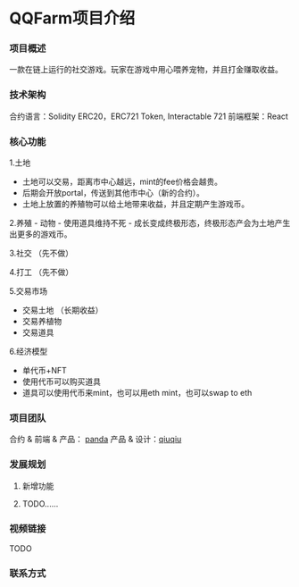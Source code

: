 # QQFarm项目介绍

### 项目概述
一款在链上运行的社交游戏。玩家在游戏中用心喂养宠物，并且打金赚取收益。

### 技术架构
合约语言：Solidity ERC20，ERC721 Token, Interactable 721
前端框架：React

### 核心功能
1.土地
  - 土地可以交易，距离市中心越远，mint的fee价格会越贵。
  - 后期会开放portal，传送到其他市中心（新的合约）。
  - 土地上放置的养殖物可以给土地带来收益，并且定期产生游戏币。
 
2.养殖
    - 动物
      - 使用道具维持不死
      - 成长变成终极形态，终极形态产会为土地产生出更多的游戏币。

3.社交 （先不做）

4.打工 （先不做）

5.交易市场
  - 交易土地 （长期收益）
  - 交易养植物
  - 交易道具

6.经济模型
  - 单代币+NFT
  - 使用代币可以购买道具
  - 道具可以使用代币来mint，也可以用eth mint，也可以swap to eth


### 项目团队
合约 & 前端 & 产品： [panda](https://github.com/)
产品 & 设计：[qiuqiu](https://github.com/zhengqiuwan)

### 发展规划
1. 新增功能

2. TODO......

### 视频链接
TODO

### 联系方式
